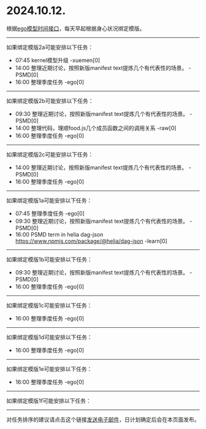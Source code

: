 # 2024.10.12.

根据[ego模型时间接口](https://gitee.com/hyg/blog/blob/master/timeflow.md)，每天早起根据身心状况绑定模版。

---
如果绑定模版2a可能安排以下任务：

- 07:45	kernel模型升级 -xuemen[0]
- 14:00	整理近期讨论，按照新版manifest text提炼几个有代表性的场景。 -PSMD[0]
- 16:00	整理季度任务 -ego[0]

---
如果绑定模版2b可能安排以下任务：

- 09:30	整理近期讨论，按照新版manifest text提炼几个有代表性的场景。 -PSMD[0]
- 14:00	整理代码，理顺food.js几个成员函数之间的调用关系 -raw[0]
- 16:00	整理季度任务 -ego[0]

---
如果绑定模版2c可能安排以下任务：

- 14:00	整理近期讨论，按照新版manifest text提炼几个有代表性的场景。 -PSMD[0]
- 16:00	整理季度任务 -ego[0]

---
如果绑定模版1a可能安排以下任务：

- 07:45	整理季度任务 -ego[0]
- 09:30	整理近期讨论，按照新版manifest text提炼几个有代表性的场景。 -PSMD[0]
- 16:00	PSMD term in helia dag-json https://www.npmjs.com/package/@helia/dag-json -learn[0]

---
如果绑定模版1b可能安排以下任务：

- 09:30	整理近期讨论，按照新版manifest text提炼几个有代表性的场景。 -PSMD[0]
- 16:00	整理季度任务 -ego[0]

---
如果绑定模版1c可能安排以下任务：

- 16:00	整理季度任务 -ego[0]

---
如果绑定模版1d可能安排以下任务：

- 16:00	整理季度任务 -ego[0]

---
如果绑定模版1e可能安排以下任务：

- 16:00	整理季度任务 -ego[0]

---
如果绑定模版1f可能安排以下任务：


---
对任务排序的建议请点击这个链接<a href="mailto:huangyg@mars22.com?subject=关于2024.10.12.任务排序的建议&body=date: 2024.10.12.%0D%0Afile: ../../blog/release/time/d.20241012.md%0D%0A---请勿修改邮件主题及以上内容---%0D%0A">发送电子邮件</a>，日计划确定后会在本页面发布。